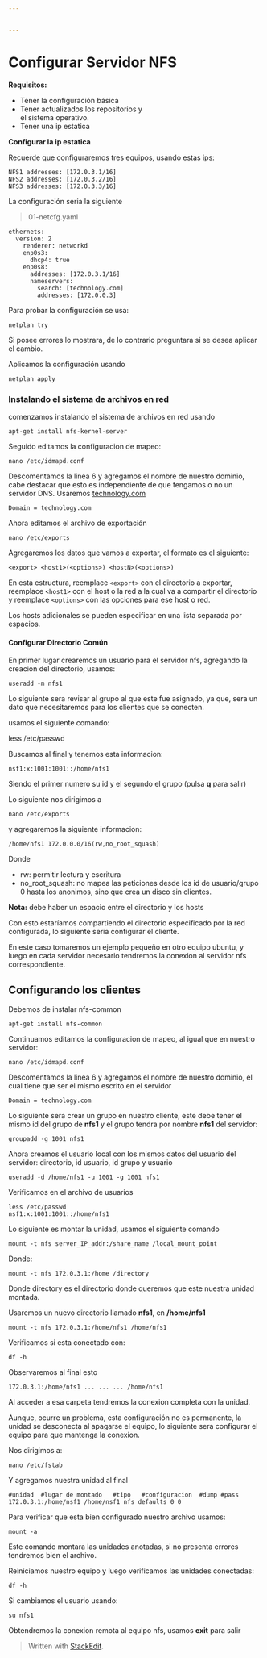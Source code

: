 ```yaml
---


---
```


<h1 id="configurar-servidor-nfs">Configurar Servidor NFS</h1>
<p><strong>Requisitos:</strong></p>
<ul>
<li>Tener la configuración básica</li>
<li>Tener actualizados los repositorios y<br>
el sistema operativo.</li>
<li>Tener una ip estatica</li>
</ul>
<p><strong>Configurar la ip estatica</strong></p>
<p>Recuerde que configuraremos tres equipos, usando estas ips:</p>
<pre><code>NFS1 addresses: [172.0.3.1/16]
NFS2 addresses: [172.0.3.2/16]
NFS3 addresses: [172.0.3.3/16]
</code></pre>
<p>La configuración seria la siguiente</p>
<blockquote>
<p>01-netcfg.yaml</p>
</blockquote>
<pre><code>ethernets:
  version: 2
    renderer: networkd
    enp0s3:
      dhcp4: true
    enp0s8:
      addresses: [172.0.3.1/16]
      nameservers:
        search: [technology.com]
        addresses: [172.0.0.3]
</code></pre>
<p>Para probar la configuración se usa:</p>
<pre><code>netplan try
</code></pre>
<p>Si posee errores lo mostrara, de lo contrario preguntara si se desea aplicar el cambio.</p>
<p>Aplicamos la configuración usando</p>
<pre><code>netplan apply
</code></pre>
<h3 id="instalando-el-sistema-de-archivos-en-red">Instalando el sistema de archivos en red</h3>
<p>comenzamos instalando el sistema de archivos en red usando</p>
<pre><code>apt-get install nfs-kernel-server
</code></pre>
<p>Seguido editamos la configuracion de mapeo:</p>
<pre><code>nano /etc/idmapd.conf
</code></pre>
<p>Descomentamos la linea 6 y agregamos el nombre de nuestro dominio, cabe destacar que esto es independiente de que tengamos o no un servidor DNS. Usaremos <a href="http://technology.com">technology.com</a></p>
<pre><code>Domain = technology.com
</code></pre>
<p>Ahora editamos el archivo de exportación</p>
<pre><code>nano /etc/exports
</code></pre>
<p>Agregaremos los datos que vamos a exportar, el formato es el siguiente:</p>
<pre><code>&lt;export&gt; &lt;host1&gt;(&lt;options&gt;) &lt;hostN&gt;(&lt;options&gt;)
</code></pre>
<p>En esta estructura, reemplace <code>&lt;export&gt;</code> con el directorio a exportar, reemplace <code>&lt;host1&gt;</code> con el host o la red a la cual va a compartir el directorio y reemplace <code>&lt;options&gt;</code> con las opciones para ese host o red.</p>
<p>Los hosts adicionales se pueden especificar en una lista separada por espacios.</p>
<h4 id="configurar-directorio-común">Configurar Directorio Común</h4>
<p>En primer lugar crearemos un usuario para el servidor nfs, agregando la creacion del directorio, usamos:</p>
<pre><code>useradd -m nfs1
</code></pre>
<p>Lo siguiente sera revisar al grupo al que este fue asignado, ya que, sera un dato que necesitaremos para los clientes que se conecten.</p>
<p>usamos el siguiente comando:</p>
<p>less /etc/passwd</p>
<p>Buscamos al final y tenemos esta informacion:</p>
<pre><code>nsf1:x:1001:1001::/home/nfs1
</code></pre>
<p>Siendo el primer numero su id y el segundo el grupo (pulsa <strong>q</strong> para salir)</p>
<p>Lo siguiente nos dirigimos a</p>
<pre><code>nano /etc/exports
</code></pre>
<p>y agregaremos la siguiente informacion:</p>
<pre><code>/home/nfs1 172.0.0.0/16(rw,no_root_squash)
</code></pre>
<p>Donde</p>
<ul>
<li>rw: permitir lectura y escritura</li>
<li>no_root_squash: no mapea las peticiones desde los id de usuario/grupo 0 hasta los anonimos, sino que crea un disco sin clientes.</li>
</ul>
<p><strong>Nota:</strong> debe haber un espacio entre el directorio y los hosts</p>
<p>Con esto estaríamos compartiendo el directorio especificado por la red configurada, lo siguiente seria configurar el cliente.</p>
<p>En este caso tomaremos un ejemplo pequeño en otro equipo ubuntu, y luego en cada servidor necesario tendremos la conexion al servidor nfs correspondiente.</p>
<h2 id="configurando-los-clientes">Configurando los clientes</h2>
<p>Debemos de instalar nfs-common</p>
<pre><code>apt-get install nfs-common
</code></pre>
<p>Continuamos editamos la configuracion de mapeo, al igual que en nuestro servidor:</p>
<pre><code>nano /etc/idmapd.conf
</code></pre>
<p>Descomentamos la linea 6 y agregamos el nombre de nuestro dominio, el cual tiene que ser el mismo escrito en el servidor</p>
<pre><code>Domain = technology.com
</code></pre>
<p>Lo siguiente sera crear un grupo en nuestro cliente, este debe tener el mismo id del grupo de <strong>nfs1</strong> y el grupo tendra por nombre <strong>nfs1</strong> del servidor:</p>
<pre><code>groupadd -g 1001 nfs1
</code></pre>
<p>Ahora creamos el usuario local con los mismos datos del usuario del servidor: directorio, id usuario, id grupo y usuario</p>
<pre><code>useradd -d /home/nfs1 -u 1001 -g 1001 nfs1
</code></pre>
<p>Verificamos en el archivo de usuarios</p>
<pre><code>less /etc/passwd
nsf1:x:1001:1001::/home/nfs1
</code></pre>
<p>Lo siguiente es montar la unidad, usamos el siguiente comando</p>
<pre><code>mount -t nfs server_IP_addr:/share_name /local_mount_point
</code></pre>
<p>Donde:</p>
<pre><code>mount -t nfs 172.0.3.1:/home /directory
</code></pre>
<p>Donde directory es el directorio donde queremos que este nuestra unidad montada.</p>
<p>Usaremos un nuevo directorio llamado <strong>nfs1</strong>, en <strong>/home/nfs1</strong></p>
<pre><code>mount -t nfs 172.0.3.1:/home/nfs1 /home/nfs1
</code></pre>
<p>Verificamos si esta conectado con:</p>
<pre><code>df -h
</code></pre>
<p>Observaremos al final esto</p>
<pre><code>172.0.3.1:/home/nfs1 ... ... ... /home/nfs1
</code></pre>
<p>Al acceder a esa carpeta tendremos la conexion completa con la unidad.</p>
<p>Aunque, ocurre un problema, esta configuración no es permanente, la unidad se desconecta al apagarse el equipo, lo siguiente sera configurar el equipo para que mantenga la conexion.</p>
<p>Nos dirigimos a:</p>
<pre><code>nano /etc/fstab
</code></pre>
<p>Y agregamos nuestra unidad al final</p>
<pre><code>#unidad	#lugar de montado	#tipo	#configuracion	#dump #pass
172.0.3.1:/home/nsf1 /home/nsf1 nfs defaults 0 0
</code></pre>
<p>Para verificar que esta bien configurado nuestro archivo usamos:</p>
<pre><code>mount -a
</code></pre>
<p>Este comando montara las unidades anotadas, si no presenta errores tendremos bien el archivo.</p>
<p>Reiniciamos nuestro equipo y luego verificamos las unidades conectadas:</p>
<pre><code>df -h
</code></pre>
<p>Si cambiamos el usuario usando:</p>
<pre><code>su nfs1
</code></pre>
<p>Obtendremos la conexion remota al equipo nfs, usamos <strong>exit</strong> para salir</p>
<blockquote>
<p>Written with <a href="https://stackedit.io/">StackEdit</a>.</p>
</blockquote>

